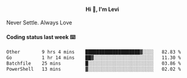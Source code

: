 <h4 style="text-align: center;">Hi 👋, I'm Levi</h4>  Never Settle. Always Love
<!---<img align="right" alt="Coding" width="300" src="https://i.pinimg.com/originals/81/17/8b/81178b47a8598f0c81c4799f2cdd4057.gif"></p> --->

#### Coding status last week ⌨️

<!--START_SECTION:waka-->

```txt
Other        9 hrs 4 mins    ████████████████████▓░░░░   82.83 %
Go           1 hr 14 mins    ██▓░░░░░░░░░░░░░░░░░░░░░░   11.30 %
Batchfile    25 mins         █░░░░░░░░░░░░░░░░░░░░░░░░   03.86 %
PowerShell   13 mins         ▓░░░░░░░░░░░░░░░░░░░░░░░░   02.02 %
```

<!--END_SECTION:waka-->
